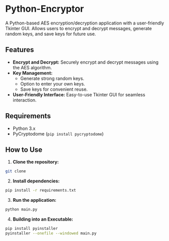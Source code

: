 # Python-Encryptor
A Python-based AES encryption/decryption application with a user-friendly Tkinter GUI. Allows users to encrypt and decrypt messages, generate random keys, and save keys for future use.

## Features

* **Encrypt and Decrypt:** Securely encrypt and decrypt messages using the AES algorithm.
* **Key Management:** 
    * Generate strong random keys.
    * Option to enter your own keys.
    * Save keys for convenient reuse.
* **User-Friendly Interface:** Easy-to-use Tkinter GUI for seamless interaction.

## Requirements

* Python 3.x
* PyCryptodome (`pip install pycryptodome`)

## How to Use

1. **Clone the repository:**
  ```bash
  git clone
   ```

2. **Install dependencies:**
  ```bash
  pip install -r requirements.txt
   ```

3. **Run the application:**
  ```bash
  python main.py
   ```

4. **Building into an Executable:**
  ```bash
  pip install pyinstaller
  pyinstaller --onefile --windowed main.py
   ```
